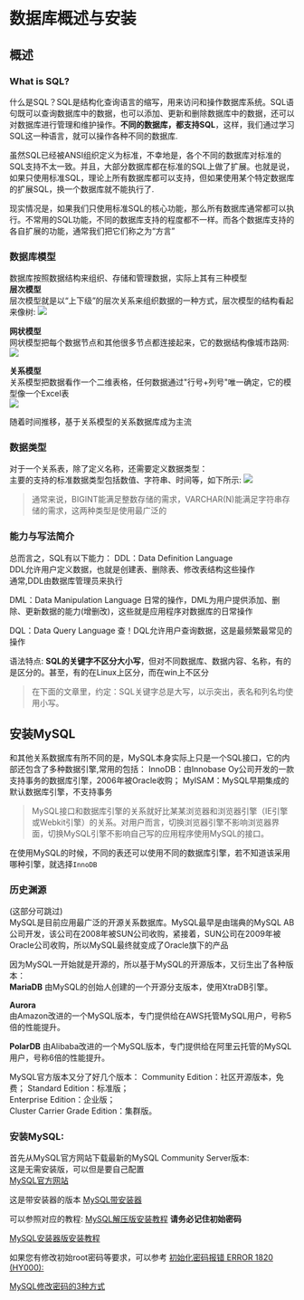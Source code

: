 # 数据库概述与安装    

## 概述

### What is SQL?
什么是SQL？SQL是结构化查询语言的缩写，用来访问和操作数据库系统。SQL语句既可以查询数据库中的数据，也可以添加、更新和删除数据库中的数据，还可以对数据库进行管理和维护操作。**不同的数据库，都支持SQL**，这样，我们通过学习SQL这一种语言，就可以操作各种不同的数据库.  

虽然SQL已经被ANSI组织定义为标准，不幸地是，各个不同的数据库对标准的SQL支持不太一致。并且，大部分数据库都在标准的SQL上做了扩展。也就是说，如果只使用标准SQL，理论上所有数据库都可以支持，但如果使用某个特定数据库的扩展SQL，换一个数据库就不能执行了.

现实情况是，如果我们只使用标准SQL的核心功能，那么所有数据库通常都可以执行。不常用的SQL功能，不同的数据库支持的程度都不一样。而各个数据库支持的各自扩展的功能，通常我们把它们称之为“方言”

### 数据库模型
数据库按照数据结构来组织、存储和管理数据，实际上其有三种模型    
**层次模型**      
层次模型就是以“上下级”的层次关系来组织数据的一种方式，层次模型的结构看起来像树: 
![](https://s2.loli.net/2022/03/07/a5Wz43IrA2QZtYN.png)     

**网状模型**    
网状模型把每个数据节点和其他很多节点都连接起来，它的数据结构像城市路网: 
![](https://s2.loli.net/2022/03/07/5aoe4gvdzZ9O21A.png) 

**关系模型**    
关系模型把数据看作一个二维表格，任何数据通过"行号+列号"唯一确定，它的模型像一个Excel表  
![](https://s2.loli.net/2022/03/07/G8RkBXZ1ThNWI5v.png)

随着时间推移，基于关系模型的关系数据库成为主流  

### 数据类型
对于一个关系表，除了定义名称，还需要定义数据类型：  
主要的支持的标准数据类型包括数值、字符串、时间等，如下所示: 
![](https://i.bmp.ovh/imgs/2022/03/9e117e6615a114df.png)    

> 通常来说，BIGINT能满足整数存储的需求，VARCHAR(N)能满足字符串存储的需求，这两种类型是使用最广泛的    

### 能力与写法简介  
总而言之，SQL有以下能力：
DDL：Data Definition Language   
DDL允许用户定义数据，也就是创建表、删除表、修改表结构这些操作   
通常,DDL由数据库管理员来执行    

DML：Data Manipulation Language
日常的操作，DML为用户提供添加、删除、更新数据的能力(增删改)，这些就是应用程序对数据库的日常操作 

DQL：Data Query Language
查！DQL允许用户查询数据，这是最频繁最常见的操作 

语法特点:
**SQL的关键字不区分大小写**，但对不同数据库、数据内容、名称，有的是区分的。甚至，有的在Linux上区分，而在win上不区分 

> 在下面的文章里，约定：SQL关键字总是大写，以示突出，表名和列名均使用小写。

## 安装MySQL    
和其他关系数据库有所不同的是，MySQL本身实际上只是一个SQL接口，它的内部还包含了多种数据引擎,常用的包括：
InnoDB：由Innobase Oy公司开发的一款支持事务的数据库引擎，2006年被Oracle收购；
MyISAM：MySQL早期集成的默认数据库引擎，不支持事务  

> MySQL接口和数据库引擎的关系就好比某某浏览器和浏览器引擎（IE引擎或Webkit引擎）的关系。对用户而言，切换浏览器引擎不影响浏览器界面，切换MySQL引擎不影响自己写的应用程序使用MySQL的接口。

在使用MySQL的时候，不同的表还可以使用不同的数据库引擎，若不知道该采用哪种引擎，就选择```InnoDB```   

### 历史渊源    
(这部分可跳过)  
MySQL是目前应用最广泛的开源关系数据库。MySQL最早是由瑞典的MySQL AB公司开发，该公司在2008年被SUN公司收购，紧接着，SUN公司在2009年被Oracle公司收购，所以MySQL最终就变成了Oracle旗下的产品 

因为MySQL一开始就是开源的，所以基于MySQL的开源版本，又衍生出了各种版本：    
**MariaDB**
由MySQL的创始人创建的一个开源分支版本，使用XtraDB引擎。 

**Aurora**  
由Amazon改进的一个MySQL版本，专门提供给在AWS托管MySQL用户，号称5倍的性能提升。      

**PolarDB** 
由Alibaba改进的一个MySQL版本，专门提供给在阿里云托管的MySQL用户，号称6倍的性能提升。    

MySQL官方版本又分了好几个版本： 
Community Edition：社区开源版本，免费； 
Standard Edition：标准版；  
Enterprise Edition：企业版；        
Cluster Carrier Grade Edition：集群版。 

### 安装MySQL:  
首先从MySQL官方网站下载最新的MySQL Community Server版本:    
这是无需安装版，可以但是要自己配置  
[MySQL官方网站](https://dev.mysql.com/downloads/mysql/) 

这是带安装器的版本
[MySQL带安装器](https://dev.mysql.com/downloads/windows/installer/8.0.html) 

可以参照对应的教程:
[MySQL解压版安装教程](https://blog.csdn.net/tyler880/article/details/109106093)
**请务必记住初始密码**  

[MySQL安装器版安装教程](https://www.runoob.com/w3cnote/windows10-mysql-installer.html)   

如果您有修改初始root密码等要求，可以参考
[初始化密码报错 ERROR 1820 (HY000):](https://blog.csdn.net/memory6364/article/details/82426052) 

[MySQL修改密码的3种方式](http://c.biancheng.net/view/7152.html)     